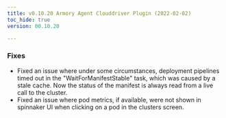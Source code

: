 ```yaml
---
title: v0.10.20 Armory Agent Clouddriver Plugin (2022-02-02)
toc_hide: true
version: 00.10.20

---
```


### Fixes
* Fixed an issue where under some circumstances, deployment pipelines timed out in the "WaitForManifestStable" task, which was caused by a stale cache. Now the status of the manifest is always read from a live call to the cluster.
* Fixed an issue where pod metrics, if available, were not shown in spinnaker UI when clicking on a pod in the clusters screen.
